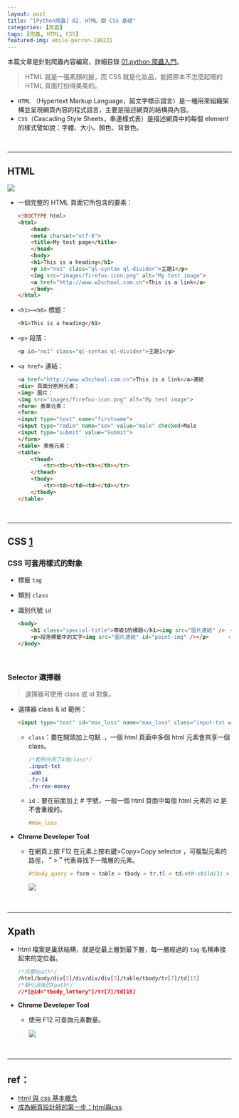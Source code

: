 ```yaml
---
layout: post
title: "[Python爬蟲] 02. HTML 跟 CSS 基礎"
categories: [爬蟲]
tags: [爬蟲, HTML, CSS]
featured-img: emile-perron-190221
---
```


本篇文章是針對爬蟲內容編寫，詳細目錄 [01.python 爬蟲入門](http://cleoblog.ml/python爬蟲/2018/10/31/Python爬蟲-02-1.-python-爬蟲入門.html)。

> HTML 就是一張素顏的臉，而 CSS 就是化妝品，能把原本不怎麼起眼的 HTML 頁面打扮得美美的。

- `HTML` （Hypertext Markup Language，超文字標示語言）是一種用來組織架構並呈現網頁內容的程式語言，主要是描述網頁的結構與內容。
- `CSS`（Cascading Style Sheets，串連樣式表）是描述網頁中的每個 element 的樣式譬如說：字體、大小、顏色、背景色。

<br/>

***

## HTML

![](https://s3.amazonaws.com/notejoy/note_images/159384.1.Image%202018-11-04%20at%20%E4%B8%8B%E5%8D%888.12.59.png)

- 一個完整的 HTML 頁面它所包含的要素：

    ```html
    <!DOCTYPE html>
    <html>
        <head>
        <meta charset="utf-8">
        <title>My test page</title>
        </head>
        <body>
        <h1>This is a heading</h1>
        <p id="no1" class="ql-syntax ql-divider">主題1</p>
        <img src="images/firefox-icon.png" alt="My test image">
        <a href="http://www.w3school.com.cn">This is a link</a>
        </body>
    </html>
    ```

- `<h1>~<h6>` 標題：

    ```html
    <h1>This is a heading</h1>
    ```

- `<p>` 段落：

    ```html
    <p id="no1" class="ql-syntax ql-divider">主題1</p>
    ```

- `<a href>` 連結：

    ```html
    <a href="http://www.w3school.com.cn">This is a link</a>連結
    <div> 頁面分割用元素：
    <img> 圖片：
    <img src="images/firefox-icon.png" alt="My test image">
    <form> 表單元素：
    <form>
    <input type="text" name="firstname">
    <input type="radio" name="sex" value="male" checked>Male
    <input type="submit" value="Submit">
    </form>
    <table> 表格元素：
    <table>
        <thead>
            <tr><th></th><th></th></tr>
        </thead>
        <tbody>
            <tr><td></td><td></td></tr>
        </tbody>
    </table>
    ```

<br/>

***

## CSS [1](http://themes.pixnet.net/blog/post/6371390-%5B%E6%95%99%E5%AD%B8%5D-html-%E8%88%87-css-%E5%9F%BA%E6%9C%AC%E6%A6%82%E5%BF%B5)

### CSS 可套用樣式的對象

- 標籤 `tag`
- 類別 `class`
- 識別代號 `id`

    ```html
    <body>
        <h1 class="special-title">等級1的標題</h1><img src="圖片連結" />　<!--標籤是＂h1＂/class是＂special-title＂-->
        <p>段落標籤中的文字<img src="圖片連結" id="point-img" /></p>      <!--標籤是＂p＂/id是＂point-img＂-->
    </body>
    ```

<br/>

### Selector 選擇器

> 選擇器可使用 class 或 id 對象。

- 選擇器 class & id 範例：

    ```html
    <input type="text" id="max_loss" name="max_loss" class="input-txt w90 fz-14 fn-rex-money" value="20000000" positiveinteger="true">
    ```

    - `class`：要在開頭加上句點 .，一個 html 頁面中多個 html 元素會共享一個 class。

        ```css
        /*範例共用了4個class*/
        .input-txt 
        .w90 
        .fz-14 
        .fn-rex-money  
        ```

    - `id`：要在前面加上 # 字號，一般一個 html 頁面中每個 html 元素的 id 是不會重複的。

        ```css
        #max_loss
        ```

- **Chrome Developer Tool**
    - 在網頁上按 F12 在元素上按右鍵>Copy>Copy selector ，可複製元素的路徑，＂>＂代表尋找下一階層的元素。
        ```css
        #tbody_query > form > table > tbody > tr.tl > td:nth-child(3) > span:nth-child(1)> .w90
        ```

        ![](https://s3.amazonaws.com/notejoy/note_images/159112.1.2018-10-29%20%E4%B8%8B%E5%8D%88%2004-50-53.jpg)
​
<br/>

***

## Xpath

- html 檔案是巢狀結構，就是從最上層到最下層，每一層經過的 `tag` 名稱串接起來的定位器。

    ```css
    /*完整Xpath*/
    /html/body/div[2]/div/div/div[3]/table/tbody/tr[7]/td[15] 
    /*簡化過後的Xpath*/
    //*[@id="tbody_lottery"]/tr[7]/td[15] 
    ```

- **Chrome Developer Tool**
    - 使用 F12 可查詢元素數量。

        ![](https://s3.amazonaws.com/notejoy/note_images/159112.1.2018-10-29%20%E4%B8%8B%E5%8D%88%2004-35-25.jpg)
​
<br/>

***

## ref：

- [html 與 css 基本概念](http://themes.pixnet.net/blog/post/6371390-%5B%E6%95%99%E5%AD%B8%5D-html-%E8%88%87-css-%E5%9F%BA%E6%9C%AC%E6%A6%82%E5%BF%B5)
- [成為網頁設計師的第一步：html與css](https://blog.hellosanta.com.tw/%E7%B6%B2%E7%AB%99%E8%A8%AD%E8%A8%88/%E5%89%8D%E7%AB%AF/%E6%88%90%E7%82%BA%E7%B6%B2%E9%A0%81%E8%A8%AD%E8%A8%88%E5%B8%AB%E7%9A%84%E7%AC%AC%E4%B8%80%E6%AD%A5%EF%BC%9Ahtml%E8%88%87css)

<br/>
